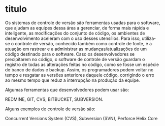 # titulo
Os sistemas de controle de versão são ferramentas usadas para o software, que ajudam as equipes dessa área a gerenciar, de forma mais rápida e inteligente, as modificações do conjunto de código, os ambientes de desenvolvimento aceleram com o uso desses utensílios. Para isso, utiliza-se o controle de versão, conhecido também como controle de fonte, é a atuação em rastrear e a administrar as mudanças/atualizações de um código destinado para o software. Caso os desenvolvedores se precipitarem no código, o software de controle de versão guardam o registro de todas as alterações feitas no código, como se fosse um espécie de banco de dados e backup. Assim, os programadores podem voltar no tempo e resgatar as versões anteriores daquele código, corrigindo o erro ao mesmo tempo que reduz a interrupção na produção da equipe.

Algumas ferramentas que desenvolvedores podem usar são:

REDMINE, GIT, CVS, BITBUCKET, SUBVERSION.

Alguns exemplos de controle de versão são:

Concurrent Versions System (CVS), Subversion (SVN), Perforce Helix Core
